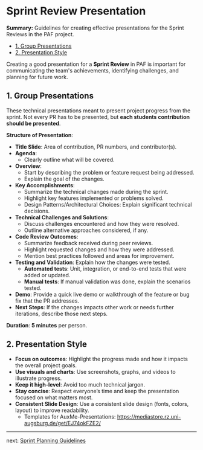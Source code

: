 # Sprint Review Presentation

**Summary:** Guidelines for creating effective presentations for the Sprint Reviews in the PAF project.

- [1. Group Presentations](#1-group-presentations)
- [2. Presentation Style](#2-presentation-style)

Creating a good presentation for a **Sprint Review** in PAF is important for communicating the team's achievements, identifying challenges, and planning for future work.

## 1. Group Presentations

These technical presentations meant to present project progress from the sprint.
Not every PR has to be presented, but **each students contribution should be presented**.

**Structure of Presentation**:

- **Title Slide**: Area of contribution, PR numbers, and contributor(s).
- **Agenda**:
  - Clearly outline what will be covered.
- **Overview**:
  - Start by describing the problem or feature request being addressed.
  - Explain the goal of the changes.
- **Key Accomplishments**:
  - Summarize the technical changes made during the sprint.
  - Highlight key features implemented or problems solved.
  - Design Patterns/Architectural Choices: Explain significant technical decisions.
- **Technical Challenges and Solutions**:
  - Discuss challenges encountered and how they were resolved.
  - Outline alternative approaches considered, if any.
- **Code Review Outcomes**:
  - Summarize feedback received during peer reviews.
  - Highlight requested changes and how they were addressed.
  - Mention best practices followed and areas for improvement.
- **Testing and Validation**: Explain how the changes were tested.
  - **Automated tests**: Unit, integration, or end-to-end tests that were added or updated.
  - **Manual tests**: If manual validation was done, explain the scenarios tested.
- **Demo**: Provide a quick live demo or walkthrough of the feature or bug fix that the PR addresses.
- **Next Steps**: If the changes impacts other work or needs further iterations, describe those next steps.

**Duration**: **5 minutes** per person.

## 2. Presentation Style

- **Focus on outcomes**: Highlight the progress made and how it impacts the overall project goals.
- **Use visuals and charts**: Use screenshots, graphs, and videos to illustrate progress.
- **Keep it high-level**: Avoid too much technical jargon.
- **Stay concise**: Respect everyone’s time and keep the presentation focused on what matters most.
- **Consistent Slide Design**: Use a consistent slide design (fonts, colors, layout) to improve readability.
  - Templates for AuxMe-Presentations: <https://mediastore.rz.uni-augsburg.de/get/EJ74okFZE2/>

---

next: [Sprint Planning Guidelines](sprint_planning_guidelines.md)
